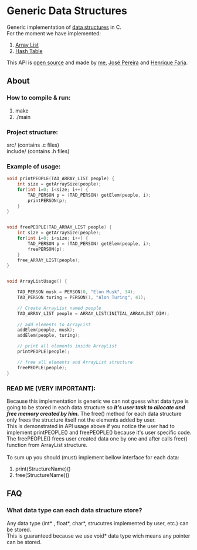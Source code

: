 Generic Data Structures
=======================

Generic implementation of [data structures](https://en.wikipedia.org/wiki/Data_structure) in C. <br> 
For the moment we have implemented:
1. [Array List](https://en.wikipedia.org/wiki/Dynamic_array) </li>
2. [Hash Table](https://en.wikipedia.org/wiki/Hash_table) </li>

This API is [open source](https://github.com/RicardoPetronilho98/data-structs/blob/master/LICENSE) and made by [me](https://ricardopetronilho98.github.io/), [José Pereira](https://josepereira1.github.io/) and [Henrique Faria](https://github.com/henriquejosefaria).


## About ##

### How to compile & run: ###
1. make </li>
2. ./main </li>

### Project structure: ###
src/ (contains .c files) <br>
include/ (contains .h files) 

### Example of usage: ###
```c
void printPEOPLE(TAD_ARRAY_LIST people) {
	int size = getArraySize(people);
	for(int i=0; i<size; i++) {
		TAD_PERSON p = (TAD_PERSON) getElem(people, i);
		printPERSON(p);
	}
}


void freePEOPLE(TAD_ARRAY_LIST people) {
	int size = getArraySize(people);
	for(int i=0; i<size; i++) {
		TAD_PERSON p = (TAD_PERSON) getElem(people, i);
		freePERSON(p);
	}
	free_ARRAY_LIST(people);
}


void ArrayListUsage() {

	TAD_PERSON musk = PERSON(0, "Elon Musk", 34);
	TAD_PERSON turing = PERSON(1, "Alon Turing", 41);

	// Create ArrayList named people
	TAD_ARRAY_LIST people = ARRAY_LIST(INITIAL_ARRAYLIST_DIM);
	
	// add elements to ArrayList
	addElem(people, musk);
	addElem(people, turing);

	// print all elements inside ArrayList
	printPEOPLE(people);

	// free all elements and ArrayList structure
	freePEOPLE(people);
}
```
### READ ME (VERY IMPORTANT): ###
Because this implementation is generic we can not guess what data type is going to be stored in each data structure so ***it's user task to allocate and free memory created by him.*** The free() method for each data structure only frees the structure itself not the elements added by user. <br>
This is demonstrated in API usage above if you notice the user had to implement printPEOPLE() and freePEOPLE() because it's user specific code. <br>
The freePEOPLE() frees user created data one by one and after calls free() function from ArrayList structure. <br> 
<br>
To sum up you should (must) implement bellow interface for each data:
1. print(StructureName)() </li>
2. free(StructureName)() </li>

## FAQ ##

### What data type can each data structure store? ###
Any data type (int\* , float\*, char\*, strucutres implemented by user, etc.) can be stored. <br>
This is guaranteed because we use void* data type wich means any pointer can be stored.